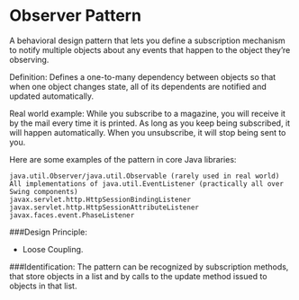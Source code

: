 # Observer Pattern

A behavioral design pattern that lets you define a subscription mechanism to notify multiple objects
about any events that happen to the object they’re observing.

Definition:
Defines a one-to-many dependency between objects so that when one object changes state, all of its dependents are
notified and updated automatically.

Real world example: While you subscribe to a magazine, you will receive it by the mail every time it is printed.
As long as you keep being subscribed, it will happen automatically. When you unsubscribe, it will stop being sent to you.

Here are some examples of the pattern in core Java libraries:

    java.util.Observer/java.util.Observable (rarely used in real world)
    All implementations of java.util.EventListener (practically all over Swing components)
    javax.servlet.http.HttpSessionBindingListener
    javax.servlet.http.HttpSessionAttributeListener
    javax.faces.event.PhaseListener

###Design Principle:
-   Loose Coupling.

###Identification: 
The pattern can be recognized by subscription methods, 
that store objects in a list and by calls to the update method issued to objects in that list.